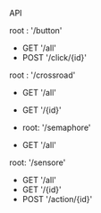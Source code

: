 API

root : '/button' <br />
- GET         '/all' <br />
- POST         '/click/{id}'<br />

root : '/crossroad'
- GET         '/all'
- GET         '/{id}'

- root: '/semaphore'
- GET         '/all'

root: '/sensore'
- GET         '/all'
- GET         '/{id}'
- POST        '/action/{id}' 

